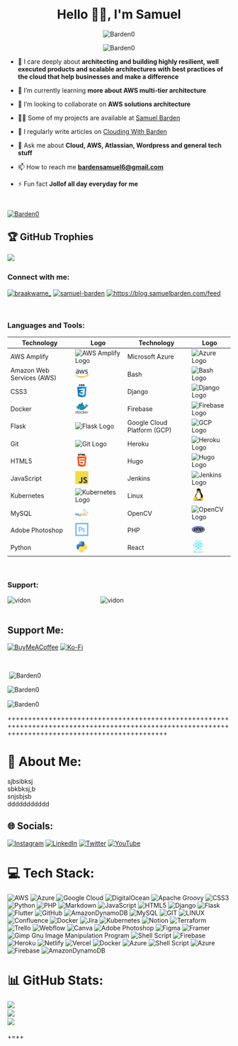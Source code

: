 <h1 align="center">Hello 👋🏿, I'm Samuel</h1>

<p align="center"> <img src="https://readme-typing-svg.herokuapp.com?font=Fira+Code&pause=1000&center=true&width=435&lines=AWS+Solutions+Architect;Atlassian+Developer;Wordpress+Developer" alt="Barden0" /> </p>

<p align="center"> <img src="https://komarev.com/ghpvc/?username=barden0&label=Profile%20views&color=0e75b6&style=flat" alt="Barden0" /> </p>


- 🔭 I care deeply about **architecting and building highly resilient, well executed products and scalable architectures with best practices of the cloud that help businesses and make a difference**

- 🌱 I’m currently learning **more about AWS multi-tier architecture**

- 👯 I’m looking to collaborate on **AWS solutions architecture**

- 👨‍💻 Some of my projects are available at [Samuel Barden](https://samuelbarden.com/works)

- 📝 I regularly write articles on [Clouding With Barden](https://blog.samuelbarden.com)

- 💬 Ask me about **Cloud, AWS, Atlassian, Wordpress and general tech stuff**

- 📫 How to reach me **bardensamuel6@gmail.com**

- ⚡ Fun fact **Jollof all day everyday for me**

<br>
<p align="left"> <a href="https://github.com/ryo-ma/github-profile-trophy"><img src="https://github-profile-trophy.vercel.app/?username=Barden0&row=4&column=4" alt="Barden0" /></a> </p>

## 🏆 GitHub Trophies
![](https://github-profile-trophy.vercel.app/?username=barden0&row=4&column=4&theme=radical&no-frame=false&no-bg=false&margin-w=4)





<h3 align="left">Connect with me:</h3>
<p align="left">
<a href="https://twitter.com/braakwame_" target="blank"><img align="center" src="https://raw.githubusercontent.com/rahuldkjain/github-profile-readme-generator/master/src/images/icons/Social/twitter.svg" alt="braakwame_" height="30" width="40" /></a>
<a href="https://linkedin.com/in/samuel-barden" target="blank"><img align="center" src="https://raw.githubusercontent.com/rahuldkjain/github-profile-readme-generator/master/src/images/icons/Social/linked-in-alt.svg" alt="samuel-barden" height="30" width="40" /></a>
<a href="/https://blog.samuelbarden.com/feed" target="blank"><img align="center" src="https://raw.githubusercontent.com/rahuldkjain/github-profile-readme-generator/master/src/images/icons/Social/rss.svg" alt="https://blog.samuelbarden.com/feed" height="30" width="40" /></a>
</p>


<br>
<h3 align="left">Languages and Tools:</h3>

| Technology  | Logo  | Technology  | Logo  |
|-------------|-------|-------------|-------|
| AWS Amplify | <img src="https://docs.amplify.aws/assets/logo-dark.svg" alt="AWS Amplify Logo" width="30" height="30"/> | Microsoft Azure | <img src="https://www.vectorlogo.zone/logos/microsoft_azure/microsoft_azure-icon.svg" alt="Azure Logo" width="30" height="30"/> |
| Amazon Web Services (AWS) | <img src="https://raw.githubusercontent.com/devicons/devicon/master/icons/amazonwebservices/amazonwebservices-original-wordmark.svg" alt="AWS Logo" width="30" height="30"/> | Bash | <img src="https://www.vectorlogo.zone/logos/gnu_bash/gnu_bash-icon.svg" alt="Bash Logo" width="30" height="30"/> |
| CSS3 | <img src="https://raw.githubusercontent.com/devicons/devicon/master/icons/css3/css3-original-wordmark.svg" alt="CSS3 Logo" width="30" height="30"/> | Django | <img src="https://cdn.worldvectorlogo.com/logos/django.svg" alt="Django Logo" width="30" height="30"/> |
| Docker | <img src="https://raw.githubusercontent.com/devicons/devicon/master/icons/docker/docker-original-wordmark.svg" alt="Docker Logo" width="30" height="30"/> | Firebase | <img src="https://www.vectorlogo.zone/logos/firebase/firebase-icon.svg" alt="Firebase Logo" width="30" height="30"/> |
| Flask | <img src="https://www.vectorlogo.zone/logos/pocoo_flask/pocoo_flask-icon.svg" alt="Flask Logo" width="30" height="30"/> | Google Cloud Platform (GCP) | <img src="https://www.vectorlogo.zone/logos/google_cloud/google_cloud-icon.svg" alt="GCP Logo" width="30" height="30"/> |
| Git | <img src="https://www.vectorlogo.zone/logos/git-scm/git-scm-icon.svg" alt="Git Logo" width="30" height="30"/> | Heroku | <img src="https://www.vectorlogo.zone/logos/heroku/heroku-icon.svg" alt="Heroku Logo" width="30" height="30"/> |
| HTML5 | <img src="https://raw.githubusercontent.com/devicons/devicon/master/icons/html5/html5-original-wordmark.svg" alt="HTML5 Logo" width="30" height="30"/> | Hugo | <img src="https://api.iconify.design/logos-hugo.svg" alt="Hugo Logo" width="30" height="30"/> |
| JavaScript | <img src="https://raw.githubusercontent.com/devicons/devicon/master/icons/javascript/javascript-original.svg" alt="JavaScript Logo" width="30" height="30"/> | Jenkins | <img src="https://www.vectorlogo.zone/logos/jenkins/jenkins-icon.svg" alt="Jenkins Logo" width="30" height="30"/> |
| Kubernetes | <img src="https://www.vectorlogo.zone/logos/kubernetes/kubernetes-icon.svg" alt="Kubernetes Logo" width="30" height="30"/> | Linux | <img src="https://raw.githubusercontent.com/devicons/devicon/master/icons/linux/linux-original.svg" alt="Linux Logo" width="30" height="30"/> |
| MySQL | <img src="https://raw.githubusercontent.com/devicons/devicon/master/icons/mysql/mysql-original-wordmark.svg" alt="MySQL Logo" width="30" height="30"/> | OpenCV | <img src="https://www.vectorlogo.zone/logos/opencv/opencv-icon.svg" alt="OpenCV Logo" width="30" height="30"/> |
| Adobe Photoshop | <img src="https://raw.githubusercontent.com/devicons/devicon/master/icons/photoshop/photoshop-line.svg" alt="Photoshop Logo" width="30" height="30"/> | PHP | <img src="https://raw.githubusercontent.com/devicons/devicon/master/icons/php/php-original.svg" alt="PHP Logo" width="30" height="30"/> |
| Python | <img src="https://raw.githubusercontent.com/devicons/devicon/master/icons/python/python-original.svg" alt="Python Logo" width="30" height="30"/> | React | <img src="https://raw.githubusercontent.com/devicons/devicon/master/icons/react/react-original-wordmark.svg" alt="React Logo" width="30" height="30"/> |






<br>
<h3 align="left">Support:</h3>
<p><a href="https://www.buymeacoffee.com/vidon"> <img align="left" src="https://cdn.buymeacoffee.com/buttons/v2/default-yellow.png" height="50" width="210" alt="vidon" /></a><a href="https://ko-fi.com/vidon"> <img align="left" src="https://cdn.ko-fi.com/cdn/kofi3.png?v=3" height="50" width="210" alt="vidon" /></a></p><br><br>

  ## Support Me:
  [![BuyMeACoffee](https://img.shields.io/badge/Buy%20Me%20a%20Coffee-ffdd00?style=for-the-badge&logo=buy-me-a-coffee&logoColor=black)](https://buymeacoffee.com/vidon) [![Ko-Fi](https://img.shields.io/badge/Ko--fi-F16061?style=for-the-badge&logo=ko-fi&logoColor=white)](https://ko-fi.com/vidon) 



<br>
<p>&nbsp;<img align="center" src="https://github-readme-stats.vercel.app/api?username=Barden0&theme=vue-dark&show_icons=true&hide_border=true&count_private=true" alt="Barden0" /></p>


<p><img align="center" src="https://github-readme-streak-stats.herokuapp.com/?user=Barden0&theme=vue-dark&hide_border=true" alt="Barden0" /></p

<p><img align="center" src="https://github-readme-stats.vercel.app/api/top-langs/?username=Barden0&theme=vue-dark&show_icons=true&hide_border=true&layout=compact" alt="Barden0" /></p




















+++++++++++++++++++++++++++++++++++++++++++++++++++++++++++++++++++++++++++++++++++++++++++++++++++++++++++++++++++++++++++++++++++++++++++++++++++
# 💫 About Me:
sjbsibksj<br>sbkbksj,b<br>snjsbjsb<br>ddddddddddd


## 🌐 Socials:
[![Instagram](https://img.shields.io/badge/Instagram-%23E4405F.svg?logo=Instagram&logoColor=white)](https://instagram.com/sbarden_) [![LinkedIn](https://img.shields.io/badge/LinkedIn-%230077B5.svg?logo=linkedin&logoColor=white)](https://linkedin.com/in/samuel-barden) [![Twitter](https://img.shields.io/badge/Twitter-%231DA1F2.svg?logo=Twitter&logoColor=white)](https://twitter.com/sbarden_) [![YouTube](https://img.shields.io/badge/YouTube-%23FF0000.svg?logo=YouTube&logoColor=white)](https://youtube.com/@cloudingwithbarden) 

# 💻 Tech Stack:
![AWS](https://img.shields.io/badge/AWS-%23FF9900.svg?style=for-the-badge&logo=amazon-aws&logoColor=white) ![Azure](https://img.shields.io/badge/azure-%230072C6.svg?style=for-the-badge&logo=azure-devops&logoColor=white) ![Google Cloud](https://img.shields.io/badge/Google%20Cloud-%234285F4.svg?style=for-the-badge&logo=google-cloud&logoColor=white) ![DigitalOcean](https://img.shields.io/badge/DigitalOcean-%230167ff.svg?style=for-the-badge&logo=digitalOcean&logoColor=white) ![Apache Groovy](https://img.shields.io/badge/Apache%20Groovy-4298B8.svg?style=for-the-badge&logo=Apache+Groovy&logoColor=white) ![CSS3](https://img.shields.io/badge/css3-%231572B6.svg?style=for-the-badge&logo=css3&logoColor=white) ![Python](https://img.shields.io/badge/python-3670A0?style=for-the-badge&logo=python&logoColor=ffdd54) ![PHP](https://img.shields.io/badge/php-%23777BB4.svg?style=for-the-badge&logo=php&logoColor=white) ![Markdown](https://img.shields.io/badge/markdown-%23000000.svg?style=for-the-badge&logo=markdown&logoColor=white) ![JavaScript](https://img.shields.io/badge/javascript-%23323330.svg?style=for-the-badge&logo=javascript&logoColor=%23F7DF1E) ![HTML5](https://img.shields.io/badge/html5-%23E34F26.svg?style=for-the-badge&logo=html5&logoColor=white) ![Django](https://img.shields.io/badge/django-%23092E20.svg?style=for-the-badge&logo=django&logoColor=white) ![Flask](https://img.shields.io/badge/flask-%23000.svg?style=for-the-badge&logo=flask&logoColor=white) ![Flutter](https://img.shields.io/badge/Flutter-%2302569B.svg?style=for-the-badge&logo=Flutter&logoColor=white) ![GitHub](https://img.shields.io/badge/GitHub-%23121011.svg?style=for-the-badge&logo=github&logoColor=white) ![AmazonDynamoDB](https://img.shields.io/badge/Amazon%20DynamoDB-4053D6?style=for-the-badge&logo=Amazon%20DynamoDB&logoColor=white) ![MySQL](https://img.shields.io/badge/mysql-%2300f.svg?style=for-the-badge&logo=mysql&logoColor=white) ![GIT](https://img.shields.io/badge/Git-fc6d26?style=for-the-badge&logo=git&logoColor=white) ![LINUX](https://img.shields.io/badge/Linux-FCC624?style=for-the-badge&logo=linux&logoColor=black) ![Confluence](https://img.shields.io/badge/confluence-%23172BF4.svg?style=for-the-badge&logo=confluence&logoColor=white) ![Docker](https://img.shields.io/badge/docker-%230db7ed.svg?style=for-the-badge&logo=docker&logoColor=white) ![Jira](https://img.shields.io/badge/jira-%230A0FFF.svg?style=for-the-badge&logo=jira&logoColor=white) ![Kubernetes](https://img.shields.io/badge/kubernetes-%23326ce5.svg?style=for-the-badge&logo=kubernetes&logoColor=white) ![Notion](https://img.shields.io/badge/Notion-%23000000.svg?style=for-the-badge&logo=notion&logoColor=white) ![Terraform](https://img.shields.io/badge/terraform-%235835CC.svg?style=for-the-badge&logo=terraform&logoColor=white) ![Trello](https://img.shields.io/badge/Trello-%23026AA7.svg?style=for-the-badge&logo=Trello&logoColor=white) ![Webflow](https://img.shields.io/badge/Webflow-4353FF?style=for-the-badge&logo=webflow&logoColor=white) ![Canva](https://img.shields.io/badge/Canva-%2300C4CC.svg?style=for-the-badge&logo=Canva&logoColor=white) ![Adobe Photoshop](https://img.shields.io/badge/adobephotoshop-%2331A8FF.svg?style=for-the-badge&logo=adobephotoshop&logoColor=white) 	![Figma](https://img.shields.io/badge/figma-%23F24E1E.svg?style=for-the-badge&logo=figma&logoColor=white) ![Framer](https://img.shields.io/badge/Framer-black?style=for-the-badge&logo=framer&logoColor=blue) ![Gimp Gnu Image Manipulation Program](https://img.shields.io/badge/Gimp-657D8B?style=for-the-badge&logo=gimp&logoColor=FFFFFF) ![Shell Script](https://img.shields.io/badge/shell_script-%23121011.svg?style=for-the-badge&logo=gnu-bash&logoColor=white) ![Firebase](https://img.shields.io/badge/firebase-%23039BE5.svg?style=for-the-badge&logo=firebase) ![Heroku](https://img.shields.io/badge/heroku-%23430098.svg?style=for-the-badge&logo=heroku&logoColor=white) ![Netlify](https://img.shields.io/badge/netlify-%23000000.svg?style=for-the-badge&logo=netlify&logoColor=#00C7B7) ![Vercel](https://img.shields.io/badge/vercel-%23000000.svg?style=for-the-badge&logo=vercel&logoColor=white) ![Docker](https://img.shields.io/badge/docker-%230db7ed.svg?style=for-the-badge&logo=docker&logoColor=white) ![Azure](https://img.shields.io/badge/azure-%230072C6.svg?style=for-the-badge&logo=azure-devops&logoColor=white) ![Shell Script](https://img.shields.io/badge/shell_script-%23121011.svg?style=for-the-badge&logo=gnu-bash&logoColor=white) ![Azure](https://img.shields.io/badge/azure-%230072C6.svg?style=for-the-badge&logo=azure-devops&logoColor=white) ![Firebase](https://img.shields.io/badge/firebase-%23039BE5.svg?style=for-the-badge&logo=firebase) ![AmazonDynamoDB](https://img.shields.io/badge/Amazon%20DynamoDB-4053D6?style=for-the-badge&logo=Amazon%20DynamoDB&logoColor=white)
# 📊 GitHub Stats:
![](https://github-readme-stats.vercel.app/api?username=barden0&theme=vue-dark&hide_border=true&include_all_commits=true&count_private=true)<br/>
![](https://github-readme-streak-stats.herokuapp.com/?user=barden0&theme=vue-dark&hide_border=true)<br/>
![](https://github-readme-stats.vercel.app/api/top-langs/?username=barden0&theme=vue-dark&hide_border=true&include_all_commits=true&count_private=true&layout=compact)


  
+=++
